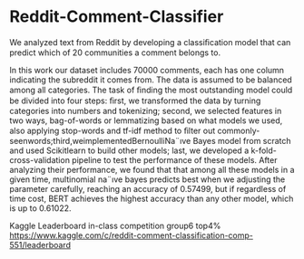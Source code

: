 # Reddit-Comment-Classifier
 We analyzed text from Reddit by developing a classiﬁcation model that can predict which of 20 communities a comment belongs to.
 
 In this work our dataset includes 70000 comments, each has one column indicating the subreddit it comes from. The data is assumed to be balanced among all categories. The task of ﬁnding the most outstanding model could be divided into four steps: ﬁrst, we transformed the data by turning categories into numbers and tokenizing; second, we selected features in two ways, bag-of-words or lemmatizing based on what models we used, also applying stop-words and tf-idf method to ﬁlter out commonly-seenwords;third,weimplementedBernoulliNa¨ıve Bayes model from scratch and used Scikitlearn to build other models; last, we developed a k-fold-cross-validation pipeline to test the performance of these models. After analyzing their performance, we found that that among all these models in a given time, multinomial na¨ıve bayes predicts best when we adjusting the parameter carefully, reaching an accuracy of 0.57499, but if regardless of time cost, BERT achieves the highest accuracy than any other model, which is up to 0.61022.

Kaggle Leaderboard in-class competition group6 top4% https://www.kaggle.com/c/reddit-comment-classification-comp-551/leaderboard
